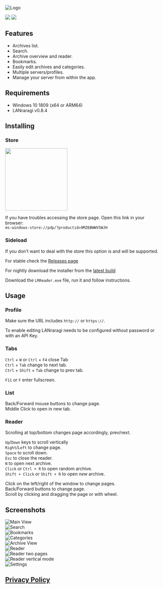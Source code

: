 ![Logo](https://s3.guerra24.net/projects/lrr/logo.png)

[<img src="https://github.com/Guerra24/LRReader/workflows/Nightly/badge.svg">](https://github.com/Guerra24/LRReader/actions?query=workflow:Nightly)
[<img src="https://github.com/Guerra24/LRReader/workflows/Release/badge.svg">](https://github.com/Guerra24/LRReader/actions?query=workflow:Release)

## Features
- Archives list.
- Search.
- Archive overview and reader.
- Bookmarks.
- Easily edit archives and categories.
- Multiple servers/profiles.
- Manage your server from within the app.

## Requirements

- Windows 10 1809 (x64 or ARM64)
- LANraragi v0.8.4

## Installing

### Store

<a href="https://apps.microsoft.com/detail/LRReader/9mz6bwwvswjh?launch=true&mode=mini"><img src="https://get.microsoft.com/images/en-us%20dark.svg" width="200"/></a>

If you have troubles accessing the store page. Open this link in your browser:<br>
`ms-windows-store://pdp/?productid=9MZ6BWWVSWJH`

### Sideload

If you don't want to deal with the store this option is and will be supported.

For stable check the [Releases page](https://github.com/Guerra24/LRReader/releases)

For nightly download the installer from the [latest build](https://nightly.link/Guerra24/LRReader/workflows/build-nightly/develop)

Download the `LRReader.exe` file, run it and follow instructions.

## Usage

### Profile

Make sure the URL includes `http://` or `https://`.

To enable editing LANraragi needs to be configured without password or with an API Key.

### Tabs

`Ctrl` + `W` or `Ctrl` + `F4` close Tab<br>
`Ctrl` + `Tab` change to next tab.<br>
`Ctrl` + `Shift` + `Tab` change to prev tab.<br>

`F11` or `F` enter fullscreen.

### List

Back/Forward mouse buttons to change page.<br>
Middle Click to open in new tab.<br>


### Reader

Scrolling at top/bottom changes page accordingly, prev/next.<br>


`Up`/`Down` keys to scroll vertically<br>
`Right`/`Left` to change page.<br>
`Space` to scroll down.<br>
`Esc` to close the reader.<br>
`N` to open next archive.<br>
`Click` or `Ctrl + R` to open random archive.<br>
`Shift + Click` or `Shift + R` to open *new* archive.<br>


Click on the left/right of the window to change pages.<br>
Back/Forward buttons to change page.<br>
Scroll by clicking and dragging the page or with wheel.<br>

## Screenshots

![Main View](https://s3.guerra24.net/projects/lrr/screenshots/01.png)<br>
![Search](https://s3.guerra24.net/projects/lrr/screenshots/02.png)<br>
![Bookmarks](https://s3.guerra24.net/projects/lrr/screenshots/01_1.png)<br>
![Categories](https://s3.guerra24.net/projects/lrr/screenshots/01_2.png)<br>
![Archive View](https://s3.guerra24.net/projects/lrr/screenshots/03.png)<br>
![Reader](https://s3.guerra24.net/projects/lrr/screenshots/04.png)<br>
![Reader two pages](https://s3.guerra24.net/projects/lrr/screenshots/04_1.png)<br>
![Reader vertical mode](https://s3.guerra24.net/projects/lrr/screenshots/04_2.png)<br>
![Settings](https://s3.guerra24.net/projects/lrr/screenshots/05.png)<br>

## [Privacy Policy](Privacy.md)
